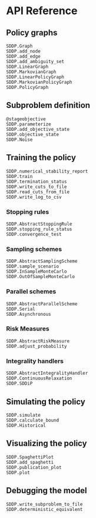 # API Reference

## Policy graphs

```@docs
SDDP.Graph
SDDP.add_node
SDDP.add_edge
SDDP.add_ambiguity_set
SDDP.LinearGraph
SDDP.MarkovianGraph
SDDP.LinearPolicyGraph
SDDP.MarkovianPolicyGraph
SDDP.PolicyGraph
```

## Subproblem definition

```@docs
@stageobjective
SDDP.parameterize
SDDP.add_objective_state
SDDP.objective_state
SDDP.Noise
```

## Training the policy

```@docs
SDDP.numerical_stability_report
SDDP.train
SDDP.termination_status
SDDP.write_cuts_to_file
SDDP.read_cuts_from_file
SDDP.write_log_to_csv
```

### Stopping rules

```@docs
SDDP.AbstractStoppingRule
SDDP.stopping_rule_status
SDDP.convergence_test
```

### Sampling schemes

```@docs
SDDP.AbstractSamplingScheme
SDDP.sample_scenario
SDDP.InSampleMonteCarlo
SDDP.OutOfSampleMonteCarlo
```

### Parallel schemes

```@docs
SDDP.AbstractParallelScheme
SDDP.Serial
SDDP.Asynchronous
```

### Risk Measures

```@docs
SDDP.AbstractRiskMeasure
SDDP.adjust_probability
```

### Integrality handlers

```@docs
SDDP.AbstractIntegralityHandler
SDDP.ContinuousRelaxation
SDDP.SDDiP
```

## Simulating the policy

```@docs
SDDP.simulate
SDDP.calculate_bound
SDDP.Historical
```

## Visualizing the policy

```@docs
SDDP.SpaghettiPlot
SDDP.add_spaghetti
SDDP.publication_plot
SDDP.plot
```
## Debugging the model

```@docs
SDDP.write_subproblem_to_file
SDDP.deterministic_equivalent
```
